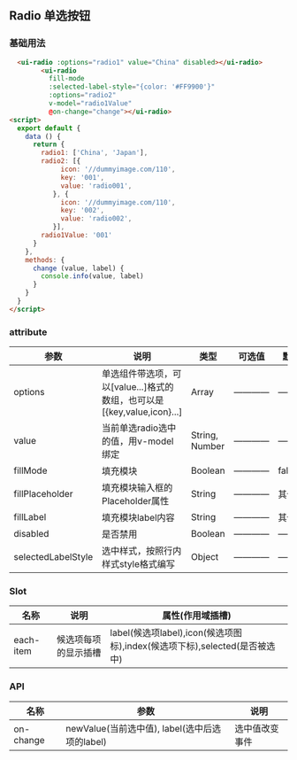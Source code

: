 ## Radio 单选按钮

### 基础用法

```html
  <ui-radio :options="radio1" value="China" disabled></ui-radio>
        <ui-radio
          fill-mode
          :selected-label-style="{color: '#FF9900'}"
          :options="radio2"
          v-model="radio1Value"
          @on-change="change"></ui-radio>
<script>
  export default {
    data () {
      return {
        radio1: ['China', 'Japan'],
        radio2: [{
             icon: '//dummyimage.com/110',
             key: '001',
             value: 'radio001',
           }, {
             icon: '//dummyimage.com/110',
             key: '002',
             value: 'radio002',
           }],
        radio1Value: '001'
      }
    },
    methods: {
      change (value, label) {
        console.info(value, label)
      }
    }
  }
</script>
```
### attribute

| 参数      | 说明    | 类型      | 可选值       | 默认值   |
|---------- |-------- |---------- |------------ |-------- |
|options | 单选组件带选项，可以[value...]格式的数组，也可以是[{key,value,icon}...] |Array |————|———— |
|value | 当前单选radio选中的值，用v-model绑定 |String, Number |————|———— |
|fillMode | 填充模块 |Boolean |————|false |
|fillPlaceholder | 填充模块输入框的Placeholder属性 |String |————|其他 |
|fillLabel | 填充模块label内容 |String |————|其他 |
|disabled | 是否禁用 |Boolean |————|———— |
|selectedLabelStyle | 选中样式，按照行内样式style格式编写 |Object |————|———— |

### Slot

| 名称      | 说明    | 属性(作用域插槽) |
|---------- |-------- |-------- |
|each-item | 候选项每项的显示插槽 |label(候选项label),icon(候选项图标),index(候选项下标),selected(是否被选中)|

### API

| 名称      | 参数    | 说明    |
|---------- |-------- |-------- |
|on-change | newValue(当前选中值), label(选中后选项的label) | 选中值改变事件 |
